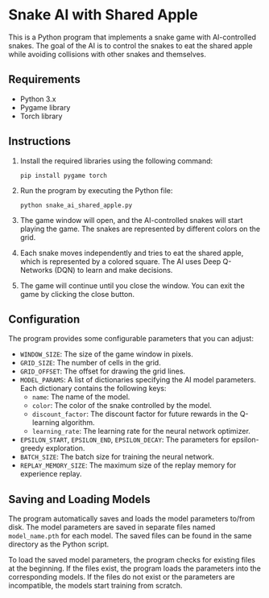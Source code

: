 # Snake AI with Shared Apple

This is a Python program that implements a snake game with AI-controlled snakes. The goal of the AI is to control the snakes to eat the shared apple while avoiding collisions with other snakes and themselves.

## Requirements

- Python 3.x
- Pygame library
- Torch library

## Instructions

1. Install the required libraries using the following command:
   ```
   pip install pygame torch
   ```

2. Run the program by executing the Python file:
   ```
   python snake_ai_shared_apple.py
   ```

3. The game window will open, and the AI-controlled snakes will start playing the game. The snakes are represented by different colors on the grid.

4. Each snake moves independently and tries to eat the shared apple, which is represented by a colored square. The AI uses Deep Q-Networks (DQN) to learn and make decisions.

5. The game will continue until you close the window. You can exit the game by clicking the close button.

## Configuration

The program provides some configurable parameters that you can adjust:

- `WINDOW_SIZE`: The size of the game window in pixels.
- `GRID_SIZE`: The number of cells in the grid.
- `GRID_OFFSET`: The offset for drawing the grid lines.
- `MODEL_PARAMS`: A list of dictionaries specifying the AI model parameters. Each dictionary contains the following keys:
  - `name`: The name of the model.
  - `color`: The color of the snake controlled by the model.
  - `discount_factor`: The discount factor for future rewards in the Q-learning algorithm.
  - `learning_rate`: The learning rate for the neural network optimizer.
- `EPSILON_START`, `EPSILON_END`, `EPSILON_DECAY`: The parameters for epsilon-greedy exploration.
- `BATCH_SIZE`: The batch size for training the neural network.
- `REPLAY_MEMORY_SIZE`: The maximum size of the replay memory for experience replay.

## Saving and Loading Models

The program automatically saves and loads the model parameters to/from disk. The model parameters are saved in separate files named `model_name.pth` for each model. The saved files can be found in the same directory as the Python script.

To load the saved model parameters, the program checks for existing files at the beginning. If the files exist, the program loads the parameters into the corresponding models. If the files do not exist or the parameters are incompatible, the models start training from scratch.
